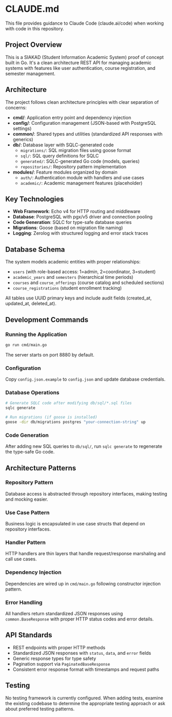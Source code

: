 # CLAUDE.md

This file provides guidance to Claude Code (claude.ai/code) when working with code in this repository.

## Project Overview

This is a SIAKAD (Student Information Academic System) proof of concept built in Go. It's a clean architecture REST API for managing academic systems with features like user authentication, course registration, and semester management.

## Architecture

The project follows clean architecture principles with clear separation of concerns:

- **cmd/**: Application entry point and dependency injection
- **config/**: Configuration management (JSON-based with PostgreSQL settings)  
- **common/**: Shared types and utilities (standardized API responses with generics)
- **db/**: Database layer with SQLC-generated code
  - `migrations/`: SQL migration files using goose format
  - `sql/`: SQL query definitions for SQLC
  - `generated/`: SQLC-generated Go code (models, queries)
  - `repositories/`: Repository pattern implementation
- **modules/**: Feature modules organized by domain
  - `auth/`: Authentication module with handlers and use cases
  - `academic/`: Academic management features (placeholder)

## Key Technologies

- **Web Framework**: Echo v4 for HTTP routing and middleware
- **Database**: PostgreSQL with pgx/v5 driver and connection pooling
- **Code Generation**: SQLC for type-safe database queries
- **Migrations**: Goose (based on migration file naming)
- **Logging**: Zerolog with structured logging and error stack traces

## Database Schema

The system models academic entities with proper relationships:
- `users` (with role-based access: 1=admin, 2=coordinator, 3=student)  
- `academic_years` and `semesters` (hierarchical time periods)
- `courses` and `course_offerings` (course catalog and scheduled sections)
- `course_registrations` (student enrollment tracking)

All tables use UUID primary keys and include audit fields (created_at, updated_at, deleted_at).

## Development Commands

### Running the Application
```bash
go run cmd/main.go
```
The server starts on port 8880 by default.

### Configuration
Copy `config.json.example` to `config.json` and update database credentials.

### Database Operations
```bash
# Generate SQLC code after modifying db/sql/*.sql files
sqlc generate

# Run migrations (if goose is installed)
goose -dir db/migrations postgres "your-connection-string" up
```

### Code Generation
After adding new SQL queries to `db/sql/`, run `sqlc generate` to regenerate the type-safe Go code.

## Architecture Patterns

### Repository Pattern
Database access is abstracted through repository interfaces, making testing and mocking easier.

### Use Case Pattern  
Business logic is encapsulated in use case structs that depend on repository interfaces.

### Handler Pattern
HTTP handlers are thin layers that handle request/response marshaling and call use cases.

### Dependency Injection
Dependencies are wired up in `cmd/main.go` following constructor injection pattern.

### Error Handling
All handlers return standardized JSON responses using `common.BaseResponse` with proper HTTP status codes and error details.

## API Standards

- REST endpoints with proper HTTP methods
- Standardized JSON responses with `status`, `data`, and `error` fields  
- Generic response types for type safety
- Pagination support via `PaginatedBaseResponse`
- Consistent error response format with timestamps and request paths

## Testing

No testing framework is currently configured. When adding tests, examine the existing codebase to determine the appropriate testing approach or ask about preferred testing patterns.
